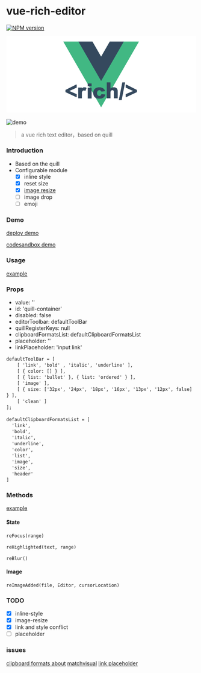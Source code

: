 # vue-rich-editor

[![NPM version][npm-image]][npm-url]

[npm-image]: https://img.shields.io/npm/v/vue-rich-editor.svg
[npm-url]: https://www.npmjs.com/package/vue-rich-editor

![](https://github.com/ReAlign/vue-rich-editor/blob/master/source/github-vue-rich-logo.png)

![demo](http://olz3b8fm9.bkt.clouddn.com/17-12-26/22851530.jpg)
> a vue rich text editor，based on quill

### Introduction

* Based on the quill
* Configurable module
    * [x] inline style
    * [x] reset size
    * [x] [image resize](https://github.com/Fandom-OSS/quill-blot-formatter)
    * [ ] image drop
    * [ ] emoji

### Demo

[deploy demo](http://realign.pw/vue-rich-editor/)

[codesandbox demo](https://codesandbox.io/s/w0m20jjxrl)

### Usage

[example](https://github.com/ReAlign/vue-rich-editor/tree/master/example)

### Props

* value: ''
* id: 'quill-container'
* disabled: false
* editorToolbar: defaultToolBar
* quillRegisterKeys: null
* clipboardFormatsList: defaultClipboardFormatsList
* placeholder: ''
* linkPlaceholder: 'input link'

```
defaultToolBar = [
    [ 'link', 'bold' , 'italic', 'underline' ],
    [ { color: [] } ],
    [ { list: 'bullet' }, { list: 'ordered' } ],
    [ 'image' ],
    [ { size: ['32px', '24px', '18px', '16px', '13px', '12px', false] } ],
    [ 'clean' ]
];

defaultClipboardFormatsList = [
  'link',
  'bold',
  'italic',
  'underline',
  'color',
  'list',
  'image',
  'size',
  'header'
]
```

### Methods

[example](https://github.com/ReAlign/vue-rich-editor/tree/master/example)
#### State

```
reFocus(range)
```

```
reHighlighted(text, range)
```

```
reBlur()
```

#### Image

```
reImageAdded(file, Editor, cursorLocation)
```

### TODO

* [x] inline-style
* [x] image-resize
* [x] link and style conflict
* [ ] placeholder

### issues

[clipboard formats about](https://github.com/quilljs/quill/issues/1687)
[matchvisual](https://quilljs.com/docs/modules/clipboard/#matchvisual)
[link placeholder](https://github.com/quilljs/quill/issues/1107)